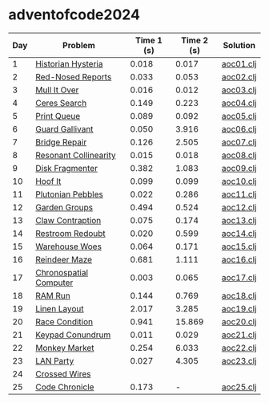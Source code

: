 # adventofcode2024

| Day | Problem                                                        | Time 1 (s) | Time 2 (s) | Solution                       |
|-----|----------------------------------------------------------------|------------|------------|--------------------------------|
| 1   | [Historian Hysteria](https://adventofcode.com/2024/day/1)      | 0.018      | 0.017      | [aoc01.clj](src/aoc/aoc01.clj) |
| 2   | [Red-Nosed Reports](https://adventofcode.com/2024/day/2)       | 0.033      | 0.053      | [aoc02.clj](src/aoc/aoc02.clj) |
| 3   | [Mull It Over](https://adventofcode.com/2024/day/3)            | 0.016      | 0.012      | [aoc03.clj](src/aoc/aoc03.clj) |
| 4   | [Ceres Search](https://adventofcode.com/2024/day/4)            | 0.149      | 0.223      | [aoc04.clj](src/aoc/aoc04.clj) |
| 5   | [Print Queue](https://adventofcode.com/2024/day/5)             | 0.089      | 0.092      | [aoc05.clj](src/aoc/aoc05.clj) |
| 6   | [Guard Gallivant](https://adventofcode.com/2024/day/6)         | 0.050      | 3.916      | [aoc06.clj](src/aoc/aoc06.clj) |
| 7   | [Bridge Repair](https://adventofcode.com/2024/day/7)           | 0.126      | 2.505      | [aoc07.clj](src/aoc/aoc07.clj) |
| 8   | [Resonant Collinearity](https://adventofcode.com/2024/day/8)   | 0.015      | 0.018      | [aoc08.clj](src/aoc/aoc08.clj) |
| 9   | [Disk Fragmenter](https://adventofcode.com/2024/day/9)         | 0.382      | 1.083      | [aoc09.clj](src/aoc/aoc09.clj) |
| 10  | [Hoof It](https://adventofcode.com/2024/day/10)                | 0.099      | 0.099      | [aoc10.clj](src/aoc/aoc10.clj) |
| 11  | [Plutonian Pebbles](https://adventofcode.com/2024/day/11)      | 0.022      | 0.286      | [aoc11.clj](src/aoc/aoc11.clj) |
| 12  | [Garden Groups](https://adventofcode.com/2024/day/12)          | 0.494      | 0.524      | [aoc12.clj](src/aoc/aoc12.clj) |
| 13  | [Claw Contraption](https://adventofcode.com/2024/day/13)       | 0.075      | 0.174      | [aoc13.clj](src/aoc/aoc13.clj) |
| 14  | [Restroom Redoubt](https://adventofcode.com/2024/day/14)       | 0.020      | 0.599      | [aoc14.clj](src/aoc/aoc14.clj) |
| 15  | [Warehouse Woes](https://adventofcode.com/2024/day/15)         | 0.064      | 0.171      | [aoc15.clj](src/aoc/aoc15.clj) |
| 16  | [Reindeer Maze](https://adventofcode.com/2024/day/16)          | 0.681      | 1.111      | [aoc16.clj](src/aoc/aoc16.clj) |
| 17  | [Chronospatial Computer](https://adventofcode.com/2024/day/17) | 0.003      | 0.065      | [aoc17.clj](src/aoc/aoc17.clj) |
| 18  | [RAM Run](https://adventofcode.com/2024/day/18)                | 0.144      | 0.769      | [aoc18.clj](src/aoc/aoc18.clj) |
| 19  | [Linen Layout](https://adventofcode.com/2024/day/19)           | 2.017      | 3.285      | [aoc19.clj](src/aoc/aoc19.clj) |
| 20  | [Race Condition](https://adventofcode.com/2024/day/20)         | 0.941      | 15.869     | [aoc20.clj](src/aoc/aoc20.clj) |
| 21  | [Keypad Conundrum](https://adventofcode.com/2024/day/21)       | 0.011      | 0.029      | [aoc21.clj](src/aoc/aoc21.clj) |
| 22  | [Monkey Market](https://adventofcode.com/2024/day/22)          | 0.254      | 6.033      | [aoc22.clj](src/aoc/aoc22.clj) |
| 23  | [LAN Party](https://adventofcode.com/2024/day/23)              | 0.027      | 4.305      | [aoc23.clj](src/aoc/aoc23.clj) |
| 24  | [Crossed Wires](https://adventofcode.com/2024/day/24)          |            |            |                                |
| 25  | [Code Chronicle](https://adventofcode.com/2024/day/25)         | 0.173      | -          | [aoc25.clj](src/aoc/aoc25.clj) |
